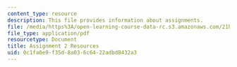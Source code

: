 ```yaml
---
content_type: resource
description: This file provides information about assignments.
file: /media/https%3A/open-learning-course-data-rc.s3.amazonaws.com/21h-134j-medieval-economic-history-in-comparative-perspective-spring-2012/0c1fa0e9f35d8a036c6422adbd8432a3_MIT21H_134JS12_Assignment2.pdf
file_type: application/pdf
resourcetype: Document
title: Assignment 2 Resources
uid: 0c1fa0e9-f35d-8a03-6c64-22adbd8432a3
---
```

